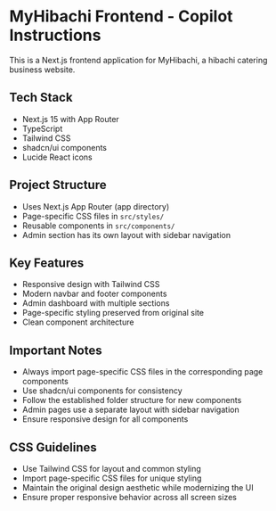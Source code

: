 <!-- Use this file to provide workspace-specific custom instructions to Copilot. For more details, visit https://code.visualstudio.com/docs/copilot/copilot-customization#_use-a-githubcopilotinstructionsmd-file -->

# MyHibachi Frontend - Copilot Instructions

This is a Next.js frontend application for MyHibachi, a hibachi catering business website.

## Tech Stack
- Next.js 15 with App Router
- TypeScript
- Tailwind CSS
- shadcn/ui components
- Lucide React icons

## Project Structure
- Uses Next.js App Router (app directory)
- Page-specific CSS files in `src/styles/`
- Reusable components in `src/components/`
- Admin section has its own layout with sidebar navigation

## Key Features
- Responsive design with Tailwind CSS
- Modern navbar and footer components
- Admin dashboard with multiple sections
- Page-specific styling preserved from original site
- Clean component architecture

## Important Notes
- Always import page-specific CSS files in the corresponding page components
- Use shadcn/ui components for consistency
- Follow the established folder structure for new components
- Admin pages use a separate layout with sidebar navigation
- Ensure responsive design for all components

## CSS Guidelines
- Use Tailwind CSS for layout and common styling
- Import page-specific CSS files for unique styling
- Maintain the original design aesthetic while modernizing the UI
- Ensure proper responsive behavior across all screen sizes
